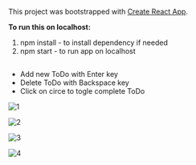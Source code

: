 This project was bootstrapped with [Create React App](https://github.com/facebook/create-react-app).

**To run this on localhost:**

1. npm install - to install dependency if needed
1. npm start - to run app on localhost

##

- Add new ToDo with Enter key
- Delete ToDo with Backspace key
- Click on circe to togle complete ToDo

![1](https://user-images.githubusercontent.com/44583106/76307890-f9602e00-62c9-11ea-94e3-3ab00a0b839b.JPG)

![2](https://user-images.githubusercontent.com/44583106/76307893-f9f8c480-62c9-11ea-9164-8664680b47c6.JPG)

![3](https://user-images.githubusercontent.com/44583106/76307895-fa915b00-62c9-11ea-9357-572ce7020054.JPG)

![4](https://user-images.githubusercontent.com/44583106/76307896-fb29f180-62c9-11ea-8dfa-8c529e495c70.JPG)



